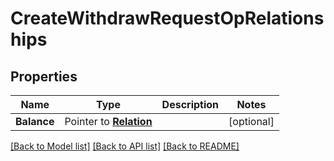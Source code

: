 # CreateWithdrawRequestOpRelationships

## Properties
Name | Type | Description | Notes
------------ | ------------- | ------------- | -------------
**Balance** | Pointer to [**Relation**](Relation.md) |  | [optional] 

[[Back to Model list]](../README.md#documentation-for-models) [[Back to API list]](../README.md#documentation-for-api-endpoints) [[Back to README]](../README.md)



